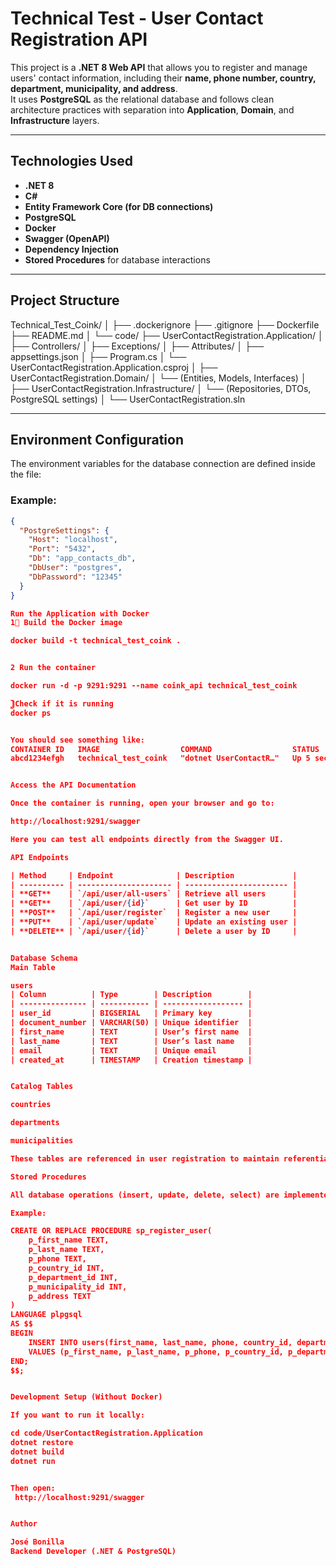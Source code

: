 #  Technical Test - User Contact Registration API

This project is a **.NET 8 Web API** that allows you to register and manage users' contact information, including their **name, phone number, country, department, municipality, and address**.  
It uses **PostgreSQL** as the relational database and follows clean architecture practices with separation into **Application**, **Domain**, and **Infrastructure** layers.

---

## Technologies Used

- **.NET 8**
- **C#**
- **Entity Framework Core (for DB connections)**
- **PostgreSQL**
- **Docker**
- **Swagger (OpenAPI)**
- **Dependency Injection**
- **Stored Procedures** for database interactions

---

##  Project Structure


Technical_Test_Coink/
│
├── .dockerignore
├── .gitignore
├── Dockerfile
├── README.md
│
└── code/
├── UserContactRegistration.Application/
│ ├── Controllers/
│ ├── Exceptions/
│ ├── Attributes/
│ ├── appsettings.json
│ ├── Program.cs
│ └── UserContactRegistration.Application.csproj
│
├── UserContactRegistration.Domain/
│ └── (Entities, Models, Interfaces)
│
├── UserContactRegistration.Infrastructure/
│ └── (Repositories, DTOs, PostgreSQL settings)
│
└── UserContactRegistration.sln


---

##  Environment Configuration

The environment variables for the database connection are defined inside the file:


### Example:
```json
{
  "PostgreSettings": {
    "Host": "localhost",
    "Port": "5432",
    "Db": "app_contacts_db",
    "DbUser": "postgres",
    "DbPassword": "12345"
  }
}

Run the Application with Docker
1⃣ Build the Docker image

docker build -t technical_test_coink .


2️ Run the container

docker run -d -p 9291:9291 --name coink_api technical_test_coink

⃣ Check if it is running
docker ps


You should see something like:
CONTAINER ID   IMAGE                  COMMAND                  STATUS         PORTS
abcd1234efgh   technical_test_coink   "dotnet UserContactR…"   Up 5 seconds   0.0.0.0:9291->9291/tcp


Access the API Documentation

Once the container is running, open your browser and go to:

http://localhost:9291/swagger

Here you can test all endpoints directly from the Swagger UI.

API Endpoints

| Method     | Endpoint              | Description             |
| ---------- | --------------------- | ----------------------- |
| **GET**    | `/api/user/all-users` | Retrieve all users      |
| **GET**    | `/api/user/{id}`      | Get user by ID          |
| **POST**   | `/api/user/register`  | Register a new user     |
| **PUT**    | `/api/user/update`    | Update an existing user |
| **DELETE** | `/api/user/{id}`      | Delete a user by ID     |


Database Schema
Main Table

users
| Column          | Type        | Description        |
| --------------- | ----------- | ------------------ |
| user_id         | BIGSERIAL   | Primary key        |
| document_number | VARCHAR(50) | Unique identifier  |
| first_name      | TEXT        | User’s first name  |
| last_name       | TEXT        | User’s last name   |
| email           | TEXT        | Unique email       |
| created_at      | TIMESTAMP   | Creation timestamp |


Catalog Tables

countries

departments

municipalities

These tables are referenced in user registration to maintain referential integrity.

Stored Procedures

All database operations (insert, update, delete, select) are implemented using PostgreSQL Stored Procedures to ensure clean and controlled data access.

Example:

CREATE OR REPLACE PROCEDURE sp_register_user(
    p_first_name TEXT,
    p_last_name TEXT,
    p_phone TEXT,
    p_country_id INT,
    p_department_id INT,
    p_municipality_id INT,
    p_address TEXT
)
LANGUAGE plpgsql
AS $$
BEGIN
    INSERT INTO users(first_name, last_name, phone, country_id, department_id, municipality_id, address)
    VALUES (p_first_name, p_last_name, p_phone, p_country_id, p_department_id, p_municipality_id, p_address);
END;
$$;


Development Setup (Without Docker)

If you want to run it locally:

cd code/UserContactRegistration.Application
dotnet restore
dotnet build
dotnet run


Then open:
 http://localhost:9291/swagger


Author

José Bonilla
Backend Developer (.NET & PostgreSQL)
